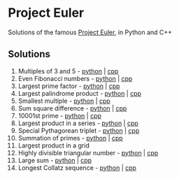 # Project Euler

Solutions of the famous [Project Euler](https://projecteuler.com/archives), in Python and C++

## Solutions

1. Multiples of 3 and 5 - [python](./py/1.py) | [cpp](./cpp/1.cpp)
2. Even Fibonacci numbers - [python](./py/2.py) | [cpp](./cpp/2.cpp)
3. Largest prime factor - [python](./py/3.py) | [cpp](./cpp/3.cpp)
4. Largest palindrome product - [python](./py/4.py) | [cpp](./cpp/4.cpp)
5. Smallest multiple - [python](./py/5.py) | [cpp](./cpp/5.cpp)
6. Sum square difference - [python](./py/6.py) | [cpp](./cpp/6.cpp)
7. 10001st prime - [python](./py/7.py) | [cpp](./cpp/7.cpp)
8. Largest product in a series - [python](./py/8.py) | [cpp](./cpp/8.cpp)
9. Special Pythagorean triplet - [python](./py/9.py) | [cpp](./cpp/9.cpp)
10. Summation of primes - [python](./py/10.py) | [cpp](./cpp/10.cpp)
11. Largest product in a grid
12. Highly divisible triangular number - [python](./py/12.py) | [cpp](./cpp/12.cpp)
13. Large sum - [python](./py/13.py) | [cpp](./cpp/13.cpp)
14. Longest Collatz sequence - [python](./py/14.py) | [cpp](./cpp/14.cpp)
